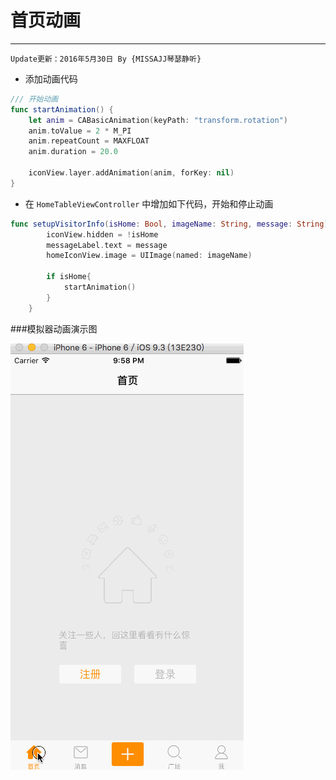 # 首页动画
---
```objc
Update更新：2016年5月30日 By {MISSAJJ琴瑟静听} 
```
* 添加动画代码

```swift
/// 开始动画
func startAnimation() {
    let anim = CABasicAnimation(keyPath: "transform.rotation")
    anim.toValue = 2 * M_PI
    anim.repeatCount = MAXFLOAT
    anim.duration = 20.0

    iconView.layer.addAnimation(anim, forKey: nil)
}

```

* 在 `HomeTableViewController` 中增加如下代码，开始和停止动画

```swift
func setupVisitorInfo(isHome: Bool, imageName: String, message: String){
        iconView.hidden = !isHome
        messageLabel.text = message
        homeIconView.image = UIImage(named: imageName)

        if isHome{
            startAnimation()
        }
    }

```
###模拟器动画演示图

![image](images/未登录界面截图/visitorView.gif)


